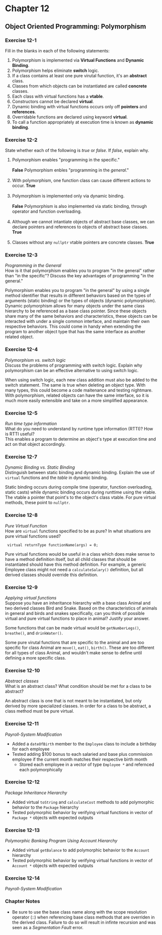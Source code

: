 # Chapter 12
## Object Oriented Programming: Polymorphism

### Exercise 12-1
Fill in the blanks in each of the following statements:
1. Polymorphism is implemented via **Virtual Functions** and **Dynamic Binding**.
1. Polymorphism helps eliminate **switch** logic.
1. If a class contains at least one pure virutal function, it's an **abstract** class.
1. Classes from which objects can be instantiated are called **concrete** classes.
1. Each class with virtual functions has a **vtable**.
1. Constructors cannot be declared **virtual**.
1. Dynamic binding with virtual functions occurs only off **pointers** and **references**.
1. Overridable functions are declared using keyword  **virtual**.
1. To call a function appropriately at execution time is known as **dynamic binding**.

### Exercise 12-2
State whether each of the following is *true* or *false*. If *false*, explain why.
1. Polymorphism enables "programming in the specific."
 <br><br>**False** Polymorphism enbles "programming in the *general*."<br><br>
1. With polymorphism, one function class can cause different actions to occur. **True**<br><br>
1. Polymorphism is implemented only via dynamic binding.
<br><br>**False** Polymorphism is also implemented via static binding, through operator and function overloading.<br><br>
1. Although we cannot intantiate objects of abstract base classes, we can declare pointers and references to objects of abstract base classes. **True** <br><br>
1. Classes without any <code>nullptr</code> vtable pointers are concrete classes. **True**

### Exercise 12-3
*Programming in the General*<br>
How is it that polymorphism enables you to program "in the general" rather than "in the specific"? Discuss the key advantages of programming "in the general." <br>

Polymorphism enables you to program "in the general" by using a single method identifier that results in different behaviors based on the types of arguments (static binding) or the types of objects (dynamic polymorphism). Dynamic polymorphism allows for many objects under the same class hierarchy to be referenced as a base class pointer. Since these objects share many of the same behaviors and characteristics, these objects can be interacted with under a single common interface, and maintain their own respective behaviors. This could come in handy when extending the program to another object type that has the same interface as another related object.

### Exercise 12-4
*Polymorphism vs. switch logic*<br>
Discuss the problems of programming with switch logic. Explain why polymorphism can be an effective alternative to using switch logic. <br>

When using switch logic, each new class addition must also be added to the switch statement. The same is true when deleting an object type. With many types, this could become a code maitenance and testing nightmare. With polymorphism, related objects can have the same interface, so it is much more easily extensible and take on a more simplified appearance. <br>

### Exercise 12-5
*Run time type information*<br>
What do you need to understand by runtime type information (RTTI)? How is RTTI useful?<br>
This enables a program to determine an object's type at execution time and act on that object accordingly.

### Exercise 12-7
*Dynamic Binding vs. Static Binding*<br>
Distinguish between static binding and dynamic binding. Explain the use of <code>virtual</code> functions and the *table* in dynamic binding.<br>

Static binding occurs during compile time (operator, function overloading, static casts) while dynamic binding occurs during runttime using the vtable. The vtable a pointer that point's to the object's class vtable. For pure virtual methods, these point to <code>nullptr</code>.

### Exercise 12-8
*Pure Virtual Function*<br>
How are <code>virtual</code> functions specified to be as pure? In what situations are pure virtual functions used?

<code> virtual returnType functionName(args) = 0;</code>

Pure virtual functions would be useful in a class which does make sense to have a method definition itself, but all child classes that should be instantiated should have this method definition. For example, a generic Employee class might not need a <code>calculateSalary()</code> definition, but all derived classes should override this definition.

### Exercise 12-9
*Applying virtual functions*<br>
Suppose you have an inheritance hierarchy with a base class Animal and two derived classes Bird and Snake. Based on the characteristics of animals in general and birds and snakes specifically, can you think of possible virtual and pure virtual functions to place in animal? Justify your answer.<br>

Some functions that can be made virtual would be <code>getNumberLegs()</code>, <code>breathe()</code>, and <code>drinkWater()</code>.

Some pure virutal functions that are specific to the animal and are too specific for class Animal are <code>move()</code>, <code>eat()</code>, <code>birth()</code>. These are too different for all types of class Animal, and wouldn't make sense to define until defining a more specific class.

### Exercise 12-10
*Abstract classes*<br>
What is an abstract class? What condition should be met for a class to be abstract?<br>

An abstract class is one that is not meant to be instantiated, but only derived by more specialized classes. In order for a class to be abstract, a class method must be pure virtual.

### Exercise 12-11
*Payroll-System Modification*
* Added a <code>dateOfBirth</code> member to the <code>Employee</code> class to include a birthday for each employee
* Tested adding $100 bonus to each salaried and base plus commission employee if the current month matches their respective birth month
    * Stored each employee in a vector of type <code>Employee *</code> and refernced each polymorphically

### Exercise 12-12
*Package Inheritance Hierarchy*
* Added virtual <code>toString</code> and <code>calculateCost</code> methods to add polymorphic behavior to the <code>Package</code> hierarchy
* Tested polymorphic behavior by verifying virtual functions in vector of <code>Package *</code> objects with expected outputs

### Exercise 12-13
*Polymorphic Banking Program Using Account Hierarchy*
* Added virtual <code>getBalance</code> to add polymorphic behavior to the <code>Account</code> hierarchy
* Tested polymorphic behavior by verifying virtual functions in vector of <code>Account *</code> objects with expected outputs

### Exercise 12-14
*Payroll-System Modification*

### Chapter Notes
* Be sure to use the base class name along with the scope resolution operator (::) when referencing base class methods that are overriden in the derived
class. Failure to do so will result in infinte recursion and was seen as a *Segmentation Fault* error.